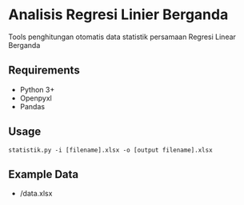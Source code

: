 # Analisis Regresi Linier Berganda
Tools penghitungan otomatis data statistik persamaan Regresi Linear Berganda 

## Requirements
* Python 3+
* Openpyxl
* Pandas

## Usage
```
statistik.py -i [filename].xlsx -o [output filename].xlsx
```
## Example Data
* /data.xlsx

